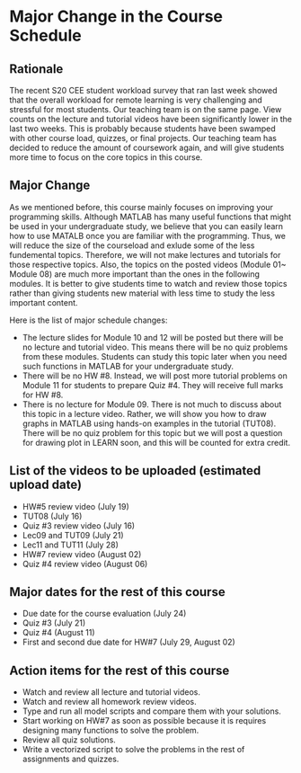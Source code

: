 # Major Change in the Course Schedule

## Rationale
The recent S20 CEE student workload survey that ran last week showed that the overall workload for remote learning is very challenging and stressful for most students. Our teaching team is on the same page. View counts on the lecture and tutorial videos have been significantly lower in the last two weeks. This is probably because students have been swamped with other course load, quizzes, or final projects. Our teaching team has decided to reduce the amount of coursework again, and will give students more time to focus on the core topics in this course. 

## Major Change
As we mentioned before, this course mainly focuses on improving your programming skills. Although MATLAB has many useful functions that might be used in your undergraduate study, we believe that you can easily learn how to use MATALB once you are familiar with the programming. Thus, we will reduce the size of the courseload and exlude some of the less fundemental topics. Therefore, we will not make lectures and tutorials for those respective topics.  Also, the topics on the posted videos (Module 01~ Module 08) are much more important than the ones in the following modules. It is better to give students time to watch and review those topics rather than giving students new material with less time to study the less important content. 

Here is the list of major schedule changes:
* The lecture slides for Module 10 and 12 will be posted but there will be no lecture and tutorial video. This means there will be no quiz problems from these modules. Students can study this topic later when you need such functions in MATLAB for your undergraduate study.  
* There will be no HW #8. Instead, we will post more tutorial problems on Module 11 for students to prepare Quiz #4. They will receive full marks for HW #8.
* There is no lecture for Module 09. There is not much to discuss about this topic in a lecture video. Rather, we will show you how to draw graphs in MATLAB using hands-on examples in the tutorial (TUT08). There will be no quiz problem for this topic but we will post a question for drawing plot in LEARN soon, and this will be counted for extra credit.

## List of the videos to be uploaded (estimated upload date)
*  HW#5 review video (July 19) 
*  TUT08 (July 16) 
*  Quiz #3 review video (July 16)
*  Lec09 and TUT09 (July 21)
*  Lec11 and TUT11 (July 28)
*  HW#7 review video (August 02)
*  Quiz #4 review video (August 06)

## Major dates for the rest of this course
*  Due date for the course evaluation (July 24) 
*  Quiz #3 (July 21)
*  Quiz #4 (August 11)
*  First and second due date for HW#7 (July 29, August 02)  

## Action items for the rest of this course
*  Watch and review all lecture and tutorial videos. 
*  Watch and review all homework review videos. 
*  Type and run all model scripts and compare them with your solutions. 
*  Start working on HW#7 as soon as possible because it is requires designing many functions to solve the problem. 
*  Review all quiz solutions. 
*  Write a vectorized script to solve the problems in the rest of assignments and quizzes. 
